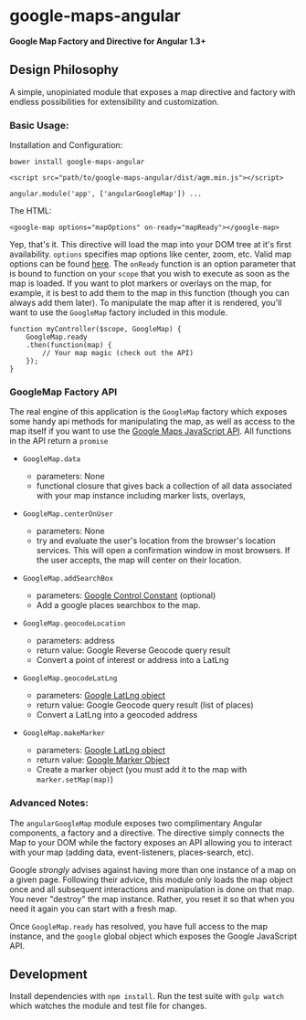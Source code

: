 # google-maps-angular

**Google Map Factory and Directive for Angular 1.3+**

## Design Philosophy
A simple, unopiniated module that exposes a map directive and factory
with endless possibilities for extensibility and customization.

### Basic Usage:

Installation and Configuration:

    bower install google-maps-angular

    <script src="path/to/google-maps-angular/dist/agm.min.js"></script>

    angular.module('app', ['angularGoogleMap']) ...

The HTML:

    <google-map options="mapOptions" on-ready="mapReady"></google-map>

Yep, that's it. This directive will load the map into your DOM tree at it's first
availability. `options` specifies map options like center, zoom, etc. Valid map options
can be found [here](https://developers.google.com/maps/documentation/javascript/3.exp/reference#Map).
The `onReady` function is an option parameter that is bound to function on your `scope` that you wish to
execute as soon as the map is loaded. If you want to plot markers or overlays on the map, for example,
it is best to add them to the map in this function (though you can always add them later).
To manipulate the map after it is rendered, you'll want to use the `GoogleMap` factory included in this module.

    function myController($scope, GoogleMap) {
        GoogleMap.ready
        .then(function(map) {
            // Your map magic (check out the API)
        });
    }

### GoogleMap Factory API
The real engine of this application is the `GoogleMap` factory which exposes
some handy api methods for manipulating the map, as well as access to the map
itself if you want to use the [Google Maps JavaScript API](https://developers.google.com/maps/documentation/javascript/3.22/reference).
All functions in the API return a `promise`

- `GoogleMap.data`
    - parameters: None
    - functional closure that gives back a collection of all data associated with your map instance including marker lists, overlays,

- `GoogleMap.centerOnUser`
    - parameters: None
    - try and evaluate the user's location from the browser's location services. This will open a confirmation window in most browsers. If the user accepts, the map will center on their location.

- `GoogleMap.addSearchBox`
    - parameters: [Google Control Constant](https://developers.google.com/maps/documentation/javascript/3.exp/reference#ControlPosition) (optional)
    - Add a google places searchbox to the map.

- `GoogleMap.geocodeLocation`
    - parameters: address
    - return value: Google Reverse Geocode query result
    - Convert a point of interest or address into a LatLng

- `GoogleMap.geocodeLatLng`
    - parameters: [Google LatLng object](https://developers.google.com/maps/documentation/javascript/3.exp/reference#LatLng)
    - return value: Google Geocode query result (list of places)
    - Convert a LatLng into a geocoded address

- `GoogleMap.makeMarker`
    - parameters: [Google LatLng object](https://developers.google.com/maps/documentation/javascript/3.exp/reference#LatLng)
    - return value: [Google Marker Object](https://developers.google.com/maps/documentation/javascript/3.exp/reference#Marker)
    - Create a marker object (you must add it to the map with `marker.setMap(map)`)

### Advanced Notes:
The `angularGoogleMap` module exposes two complimentary Angular components,
a factory and a directive. The directive simply connects the Map to your DOM
while the factory exposes an API allowing you to interact with your map
(adding data, event-listeners, places-search, etc).

Google *strongly* advises against having more than one instance of a map
on a given page. Following their advice, this module only loads the map object
once and all subsequent interactions and manipulation is done on that map.
You never "destroy" the map instance. Rather, you reset it so that when you
need it again you can start with a fresh map.

Once `GoogleMap.ready` has resolved, you have full access to the map instance, and
the `google` global object which exposes the Google JavaScript API.

## Development

Install dependencies with `npm install`. Run the test suite with `gulp watch`
which watches the module and test file for changes.